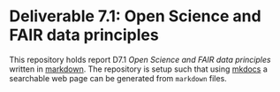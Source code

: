 # Deliverable 7.1: Open Science and FAIR data principles

This repository holds report D7.1 *Open Science and FAIR data principles* written in [markdown](https://en.wikipedia.org/wiki/Markdown). The repository is setup such that using [mkdocs](https://www.mkdocs.org/) a searchable web page can be generated from `markdown` files.